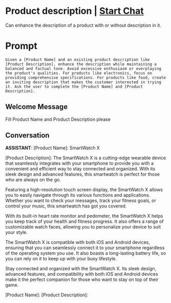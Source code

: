 

# Product description | [Start Chat](https://gptcall.net/chat.html?data=%7B%22contact%22%3A%7B%22id%22%3A%22giif96DMzoRlBXqBCSdqJ%22%2C%22flow%22%3Atrue%7D%7D)
Can enhance the description of a product with or without description in it.

# Prompt

```
Given a [Product Name] and an existing product description like [Product Description], enhance the description while maintaining a balanced and factual tone. Avoid excessive enthusiasm or overplaying the product's qualities. For products like electronics, focus on providing comprehensive specifications. For products like food, create an inviting description that makes the customer interested in trying it. Ask the user to complete the [Product Name] and [Product Description].
```

## Welcome Message
Fill Product Name and Product Description please

## Conversation

**ASSISTANT**: [Product Name]: SmartWatch X



[Product Description]: The SmartWatch X is a cutting-edge wearable device that seamlessly integrates with your smartphone to provide you with a convenient and efficient way to stay connected and organized. With its sleek design and advanced features, this smartwatch is perfect for those who are always on the go.



Featuring a high-resolution touch screen display, the SmartWatch X allows you to easily navigate through its various functions and applications. Whether you want to check your messages, track your fitness goals, or control your music, this smartwatch has got you covered.



With its built-in heart rate monitor and pedometer, the SmartWatch X helps you keep track of your health and fitness progress. It also offers a range of customizable watch faces, allowing you to personalize your device to suit your style.



The SmartWatch X is compatible with both iOS and Android devices, ensuring that you can seamlessly connect it to your smartphone regardless of the operating system you use. It also boasts a long-lasting battery life, so you can rely on it to keep up with your busy lifestyle.



Stay connected and organized with the SmartWatch X. Its sleek design, advanced features, and compatibility with both iOS and Android devices make it the perfect companion for those who want to stay on top of their game.



[Product Name]: [Product Description]:


